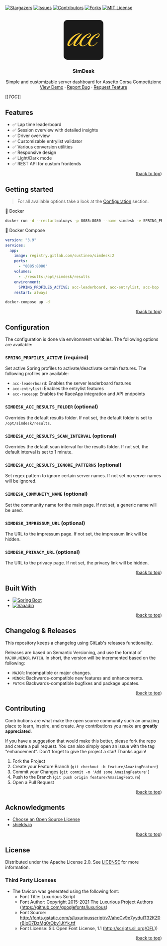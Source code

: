 <a id="readme-top"></a>

<!-- SHIELDS -->
[![Stargazers][stars-shield]][project-url]
[![Issues][issues-shield]][issues-url]
[![Contributors][contributors-shield]][project-url]
[![Forks][forks-shield]][forks-url]
[![MIT License][license-shield]][license-url]



<!-- OVERVIEW -->
<br />
<div style="text-align: center">
    <img src="docs/icon.png" alt="Logo" width="128" height="128">
    <h3 style="text-align: center">SimDesk</h3>

  <p style="text-align: center">
    Simple and customizable server dashboard for Assetto Corsa Competizione
    <br />
    <a href="https://acc.sim2real.eu">View Demo</a>
    ·
    <a href="https://gitlab.com/sustineo/simdesk/issues">Report Bug</a>
    ·
    <a href="https://gitlab.com/sustineo/simdesk/issues">Request Feature</a>
  </p>
</div>



<!-- TABLE OF CONTENTS -->
[[_TOC_]]


<!-- FEATURES -->

## Features

- ✅ Lap time leaderboard
- ✅ Session overview with detailed insights
- ✅ Driver overview
- ✅ Customizable entrylist validator
- ✅ Various conversion utilities
- ✅ Responsive design
- ✅ Light/Dark mode
- ✅ REST API for custom frontends

<p style="text-align: end">(<a href="#readme-top">back to top</a>)</p>

<!-- GETTING STARTED -->

## Getting started

> For all available options take a look at the [Configuration](#configuration) section.

🐳 Docker

```bash
docker run -d --restart=always -p 8085:8080 --name simdesk -e SPRING_PROFILES_ACTIVE="acc-leaderboard,acc-entrylist,acc-raceapp" -v ./results:/opt/simdesk/results registry.gitlab.com/sustineo/simdesk:1
```

🐳 Docker Compose

```yaml
version: "3.9"
services:
  app:
    image: registry.gitlab.com/sustineo/simdesk:2
    ports:
      - "8085:8080"
    volumes:
      - ./results:/opt/simdesk/results
    environment:
      SPRING_PROFILES_ACTIVE: acc-leaderboard, acc-entrylist, acc-bop
    restart: always
```

```bash
docker-compose up -d
```

<p style="text-align: end">(<a href="#readme-top">back to top</a>)</p>

<!-- CONFIGURATION -->

## Configuration

The configuration is done via environment variables. The following options are available:

### `SPRING_PROFILES_ACTIVE` (required)

Set active Spring profiles to activate/deactivate certain features. The following profiles are available:

- `acc-leaderboard`: Enables the server leaderboard features
- `acc-entrylist`: Enables the entrylist features
- `acc-raceapp`: Enables the RaceApp integration and API endpoints

### `SIMDESK_ACC_RESULTS_FOLDER` (optional)

Overrides the default results folder. If not set, the default folder is set to `/opt/simdesk/results`.

### `SIMDESK_ACC_RESULTS_SCAN_INTERVAL` (optional)

Overrides the default scan interval for the results folder. If not set, the default interval is set to 1 minute.

### `SIMDESK_ACC_RESULTS_IGNORE_PATTERNS` (optional)

Set regex pattern to ignore certain server names. If not set no server names will be ignored.

### `SIMDESK_COMMUNITY_NAME` (optional)

Set the community name for the main page. If not set, a generic name will be used.

### `SIMDESK_IMPRESSUM_URL` (optional)

The URL to the impressum page. If not set, the impressum link will be hidden.

### `SIMDESK_PRIVACY_URL` (optional)

The URL to the privacy page. If not set, the privacy link will be hidden.

<p style="text-align: end">(<a href="#readme-top">back to top</a>)</p>


<!-- BUILT WITH -->

## Built With

* [![Spring Boot][spring-boot]][spring-boot-url]
* [![Vaaadin][vaadin]][vaadin-url]

<p style="text-align: end">(<a href="#readme-top">back to top</a>)</p>


<!-- RELEASES -->

## Changelog & Releases

This repository keeps a changelog using GitLab's releases functionality.

Releases are based on Semantic Versioning, and use the format of `MAJOR.MINOR.PATCH`. In short, the version will be
incremented based on the following:

- `MAJOR`: Incompatible or major changes.
- `MINOR`: Backwards-compatible new features and enhancements.
- `PATCH`: Backwards-compatible bugfixes and package updates.

<p style="text-align: end">(<a href="#readme-top">back to top</a>)</p>



<!-- CONTRIBUTING -->

## Contributing

Contributions are what make the open source community such an amazing place to learn, inspire, and create. Any
contributions you make are **greatly appreciated**.

If you have a suggestion that would make this better, please fork the repo and create a pull request. You can also
simply open an issue with the tag "enhancement".
Don't forget to give the project a star! Thanks again!

1. Fork the Project
2. Create your Feature Branch (`git checkout -b feature/AmazingFeature`)
3. Commit your Changes (`git commit -m 'Add some AmazingFeature'`)
4. Push to the Branch (`git push origin feature/AmazingFeature`)
5. Open a Pull Request

<p style="text-align: end">(<a href="#readme-top">back to top</a>)</p>


<!-- ACKNOWLEDGMENTS -->

## Acknowledgments

* [Choose an Open Source License](https://choosealicense.com)
* [shields.io](https://shields.io)

<p style="text-align: end">(<a href="#readme-top">back to top</a>)</p>


<!-- LICENSE -->

## License

Distributed under the Apache License 2.0. See [LICENSE][license-url] for more information.

### Third Party Licenses

- The favicon was generated using the following font:
    - Font Title: Luxurious Script
    - Font Author: Copyright 2015-2021 The Luxurious Project Authors (https://github.com/googlefonts/luxurious)
    - Font Source: http://fonts.gstatic.com/s/luxuriousscript/v7/ahcCv9e7yydulT32KZ0rBIoD7DzMg0rOby1JtYk.ttf
    - Font License: SIL Open Font License, 1.1 (http://scripts.sil.org/OFL))

<p style="text-align: end">(<a href="#readme-top">back to top</a>)</p>



<!-- MARKDOWN LINKS & IMAGES -->

[project-url]: https://gitlab.com/sustineo/simdesk

[stars-shield]: https://img.shields.io/gitlab/stars/sustineo%2Fsimdesk?style=for-the-badge

[issues-shield]: https://img.shields.io/gitlab/issues/open/sustineo%2Fsimdesk?style=for-the-badge

[issues-url]: https://gitlab.com/sustineo/simdesk/-/issues

[contributors-shield]: https://img.shields.io/gitlab/contributors/sustineo%2Fsimdesk?style=for-the-badge

[forks-shield]: https://img.shields.io/gitlab/forks/sustineo%2Fsimdesk?style=for-the-badge

[forks-url]: https://gitlab.com/sustineo/simdesk/-/forks

[license-shield]: https://img.shields.io/gitlab/license/sustineo%2Fsimdesk?style=for-the-badge

[license-url]: https://gitlab.com/sustineo/simdesk/-/blob/main/LICENSE

[spring-boot]: https://img.shields.io/badge/spring%20boot-6DB33F?logo=springboot&logoColor=white&style=for-the-badge

[spring-boot-url]: https://vaadin.com/

[vaadin]: https://img.shields.io/badge/vaadin-00B4F0?logo=vaadin&logoColor=white&style=for-the-badge

[vaadin-url]: https://vaadin.com/